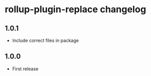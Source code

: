 # rollup-plugin-replace changelog

## 1.0.1

* Include correct files in package

## 1.0.0

* First release
